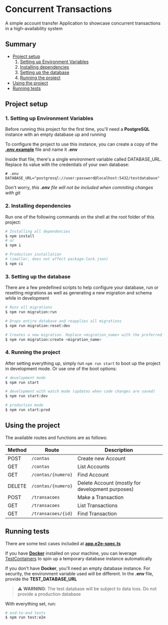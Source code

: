 # Concurrent Transactions

A simple account transfer Application to showcase concurrent transactions in a high-availability system

## Summary

- [Project setup](#project-setup)
  1. [Setting up Environment Variables](#1-setting-up-environment-variables)
  2. [Installing dependencies](#2-installing-dependencies)
  3. [Setting up the database](#3-setting-up-the-database)
  4. [Running the project](#4-running-the-project)
- [Using the project](#using-the-project)
- [Running tests](#running-tests)

## Project setup

### 1. Setting up Environment Variables

Before running this project for the first time, you'll need a **PostgreSQL** instance with an empty database up and running

To configure the project to use this instance, you can create a copy of the [**.env.example**](/.env.example) file and name it **.env**

Inside that file, there's a single environment variable called DATABASE_URL. Replace its value with the credentials of your own database:

```shell
# .env
DATABASE_URL="postgresql://user:password@localhost:5432/testdatabase"
```

Don't worry, _this **.env** file will not be included when commiting changes with git_

### 2. Installing dependencies

Run one of the following commands on the shell at the root folder of this project:

```bash
# Installing all dependencies
$ npm install
# or
$ npm i

# Production installation
# (smaller, does not affect package-lock.json)
$ npm ci
```

### 3. Setting up the database

There are a few predefined scripts to help configure your database, run or resetting migrations as well as generating a new migration and schema while in development

```bash
# Runs all migrations
$ npm run migration:run

# Drops entire database and reapplies all migrations
$ npm run migration:reset:dev

# Creates a new migration. Replace <migration_name> with the preferred name
$ npm run migration:create <migration_name>
```

### 4. Running the project

After setting everything up, simply run `npm run start` to boot up the project in development mode. Or use one of the boot options:

```bash
# development mode
$ npm run start

# development with watch mode (updates when code changes are saved)
$ npm run start:dev

# production mode
$ npm run start:prod
```

## Using the project

The available routes and functions are as follows:

| Method | Route              | Description                                      |
| ------ | ------------------ | ------------------------------------------------ |
| POST   | `/contas`          | Create new Account                               |
| GET    | `/contas`          | List Accounts                                    |
| GET    | `/contas/{numero}` | Find Account                                     |
| DELETE | `/contas/{numero}` | Delete Account (mostly for development purposes) |
| POST   | `/transacoes`      | Make a Transaction                               |
| GET    | `/transacoes`      | List Transactions                                |
| GET    | `/transacoes/{id}` | Find Transaction                                 |

## Running tests

There are some test cases included at [**app.e2e-spec.ts**](/test/app.e2e-spec.ts)

If you have [**Docker**](https://www.docker.com/) installed on your machine, you can leverage [TestContainers](https://testcontainers.com/getting-started/) to spin up a temporary database instance automatically

If you don't have **Docker**, you'll need an empty database instance. For security, the environment variable used will be different. In the **.env** file, provide the **TEST_DATABASE_URL**

> ⚠️ **WARNING**: The test database will be subject to data loss. Do not provide a production database

With everything set, run:

```bash
# end-to-end tests
$ npm run test:e2e
```
